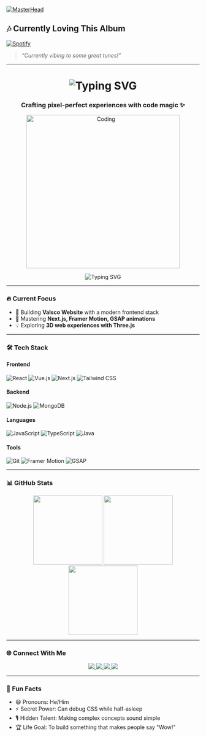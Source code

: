 [![MasterHead](https://firebasestorage.googleapis.com/v0/b/flexi-coding.appspot.com/o/dempgi7-520f8d5f-63d4-4453-8822-dbc149ae27f8.gif?alt=media&token=91c0c7b2-93c3-4029-b011-1a8703c5730d)](https://portfolio-3-d-ivory.vercel.app/)

## 🎶 Currently Loving This Album

[![Spotify](https://img.shields.io/badge/Now%20Playing-Spotify-1DB954?style=for-the-badge&logo=spotify&logoColor=white)](https://open.spotify.com/album/6sUOosXuYt0oUeczJRbedZ)

> *“Currently vibing to some great tunes!”*


---

<h1 align="center"> 
  <img src="https://readme-typing-svg.demolab.com?font=Fira+Code&size=30&pause=1000&color=22D3EE&center=true&vCenter=true&width=435&lines=Hi+%F0%9F%91%8B%2C+I'm+Tanmay+Sharma;Frontend+Developer;React+%7C+Vue+%7C+Next.js" alt="Typing SVG" />
</h1>

<h3 align="center">Crafting pixel-perfect experiences with code magic ✨</h3>

<div align="center">
  <img src="https://cdn.dribbble.com/users/1162077/screenshots/3848914/programmer.gif" alt="Coding" width="400"/>
</div>

<p align="center">
  <img src="https://readme-typing-svg.demolab.com?font=Fira+Code&pause=1000&color=22D3EE&center=true&vCenter=true&width=435&lines=Open+to+collaborations;Always+learning+new+tech;Coffee+%3D+Superpower" alt="Typing SVG" />
</p>

---

### 🔥 Current Focus
- 🚀 Building **Valsco Website** with a modern frontend stack
- 🌱 Mastering **Next.js, Framer Motion, GSAP animations**
- 💡 Exploring **3D web experiences with Three.js**

---

### 🛠️ Tech Stack

#### Frontend
![React](https://img.shields.io/badge/-React-61DAFB?logo=react&logoColor=white&style=for-the-badge)
![Vue.js](https://img.shields.io/badge/-Vue.js-4FC08D?logo=vuedotjs&logoColor=white&style=for-the-badge)
![Next.js](https://img.shields.io/badge/-Next.js-000000?logo=nextdotjs&logoColor=white&style=for-the-badge)
![Tailwind CSS](https://img.shields.io/badge/-Tailwind_CSS-06B6D4?logo=tailwindcss&logoColor=white&style=for-the-badge)

#### Backend
![Node.js](https://img.shields.io/badge/-Node.js-339933?logo=nodedotjs&logoColor=white&style=for-the-badge)
![MongoDB](https://img.shields.io/badge/-MongoDB-47A248?logo=mongodb&logoColor=white&style=for-the-badge)

#### Languages
![JavaScript](https://img.shields.io/badge/-JavaScript-F7DF1E?logo=javascript&logoColor=black&style=for-the-badge)
![TypeScript](https://img.shields.io/badge/-TypeScript-3178C6?logo=typescript&logoColor=white&style=for-the-badge)
![Java](https://img.shields.io/badge/-Java-007396?logo=java&logoColor=white&style=for-the-badge)

#### Tools
![Git](https://img.shields.io/badge/-Git-F05032?logo=git&logoColor=white&style=for-the-badge)
![Framer Motion](https://img.shields.io/badge/-Framer_Motion-0055FF?logo=framer&logoColor=white&style=for-the-badge)
![GSAP](https://img.shields.io/badge/-GSAP-88CE02?logo=greensock&logoColor=white&style=for-the-badge)

---

### 📊 GitHub Stats

<div align="center">
  <img height="180em" src="https://github-readme-stats.vercel.app/api?username=tanmaydev56&show_icons=true&theme=radical&include_all_commits=true&count_private=true"/>
  <img height="180em" src="https://github-readme-stats.vercel.app/api/top-langs/?username=tanmaydev56&layout=compact&langs_count=8&theme=radical"/>
  <img height="180em" src="https://github-readme-streak-stats.herokuapp.com/?user=tanmaydev56&theme=radical"/>
</div>

---

### 🌐 Connect With Me

<p align="center">
  <a href="https://linkedin.com/in/tanmay-sharma" target="_blank">
    <img src="https://img.shields.io/badge/LinkedIn-0077B5?style=for-the-badge&logo=linkedin&logoColor=white"/>
  </a>
  <a href="https://instagram.com/tanmay_._._17" target="_blank">
    <img src="https://img.shields.io/badge/Instagram-E4405F?style=for-the-badge&logo=instagram&logoColor=white"/>
  </a>
  <a href="mailto:tanmaysharma763@gmail.com" target="_blank">
    <img src="https://img.shields.io/badge/Gmail-D14836?style=for-the-badge&logo=gmail&logoColor=white"/>
  </a>
  <a href="https://portfolio-3-d-ivory.vercel.app/" target="_blank">
    <img src="https://img.shields.io/badge/Portfolio-FF5722?style=for-the-badge&logo=aboutdotme&logoColor=white"/>
  </a>
</p>

---

### 🎯 Fun Facts
- 😄 Pronouns: He/Him  
- ⚡ Secret Power: Can debug CSS while half-asleep  
- 🎙️ Hidden Talent: Making complex concepts sound simple  
- 🏆 Life Goal: To build something that makes people say "Wow!"
